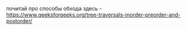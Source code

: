 почитай про способы обхода здесь - https://www.geeksforgeeks.org/tree-traversals-inorder-preorder-and-postorder/
